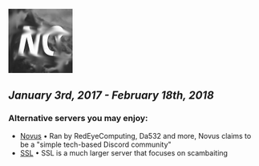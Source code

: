 ![netskysmudged](netskysmudged.png)

# RIP Netsky Community
## *January 3rd, 2017 - February 18th, 2018*

### Alternative servers you may enjoy:
- [Novus](https://novuscommunity.co/) • Ran by RedEyeComputing, Da532 and more, Novus claims to be a "simple tech-based Discord community"
- [SSL](http://www.sslcommunity.io/) • SSL is a much larger server that focuses on scambaiting

<style>
h1:first-of-type {
  display: none;
}
</style>
